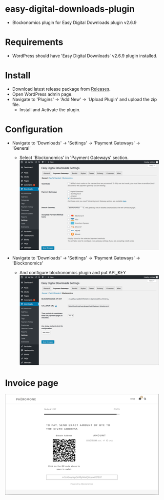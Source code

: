 # easy-digital-downloads-plugin
  * Blockonomics plugin for Easy Digital Downloads plugin v2.6.9
# Requirements
  * WordPress should have 'Easy Digital Downloads' v2.6.9 plugin installed.
# Install 
  * Download latest release package from [Releases](https://github.com/blockonomics/easy-digital-downloads-plugin/releases).
  * Open WordPress admin page.
  * Navigate to 'Plugins' -> 'Add New' -> 'Upload Plugin' and upload the zip file. 
	* Install and Activate the plugin.
# Configuration
  * Navigate to 'Downloads' -> 'Settings' -> 'Payment Gateways' -> 'General'
  	* Select 'Blockonomics' in 'Payment Gateways' section.
![](screenshots/screenshot_1.png)

  * Navigate to 'Downloads' -> 'Settings' -> 'Payment Gateways' -> 'Blockonomics'
  	* And configure blockonomics plugin and put API_KEY
![](screenshots/screenshot_2.png) 
# Invoice page
  ![](screenshots/screenshot_3.png) 
